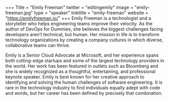 +++
Title = "Emily Freeman"
twitter = "editingemily"
image = "emily-freeman.jpg"
type = "speaker"
linktitle = "emily-freeman"
website = "https://emilyfreeman.io/"
+++
Emily Freeman is a technologist and a storyteller who helps engineering teams improve their velocity. As the author of DevOps for Dummies, she believes the biggest challenges facing developers aren’t technical, but human. Her mission in life is to transform technology organizations by creating a company cultures in which diverse, collaborative teams can thrive.

Emily is a Senior Cloud Advocate at Microsoft, and her experience spans both cutting-edge startups and some of the largest technology providers in the world. Her work has been featured in outlets such as Bloomberg and she is widely recognized as a thoughtful, entertaining, and professional keynote speaker. Emily is best known for her creative approach to identifying and solving the human challenges of software engineering. It is rare in the technology industry to find individuals equally adept with code and words, but her career has been defined by precisely that combination.
